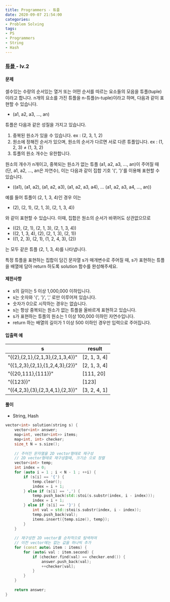```yaml
---
title: Programmers - 튜플
date: 2020-09-07 21:54:00
categories:
- Problem Solving
tags:
- PS
- Programmers
- String
- Hash
---
```


### [ 튜플 ](https://programmers.co.kr/learn/courses/30/lessons/64065) - lv.2

#### 문제

셀수있는 수량의 순서있는 열거 또는 어떤 순서를 따르는 요소들의 모음을 튜플(tuple)이라고 합니다. n개의 요소를 가진 튜플을 n-튜플(n-tuple)이라고 하며, 다음과 같이 표현할 수 있습니다.

- (a1, a2, a3, ..., an)

튜플은 다음과 같은 성질을 가지고 있습니다.

1. 중복된 원소가 있을 수 있습니다. ex : (2, 3, 1, 2)
2. 원소에 정해진 순서가 있으며, 원소의 순서가 다르면 서로 다른 튜플입니다. ex : (1, 2, 3) ≠ (1, 3, 2)
3. 튜플의 원소 개수는 유한합니다.

원소의 개수가 n개이고, 중복되는 원소가 없는 튜플 (a1, a2, a3, ..., an)이 주어질 때(단, a1, a2, ..., an은 자연수), 이는 다음과 같이 집합 기호 '{', '}'를 이용해 표현할 수 있습니다.

- ((a1), (a1, a2), (a1, a2, a3), (a1, a2, a3, a4), ... (a1, a2, a3, a4, ..., an))

예를 들어 튜플이 (2, 1, 3, 4)인 경우 이는

- (2), (2, 1), (2, 1, 3), (2, 1, 3, 4))

와 같이 표현할 수 있습니다. 이때, 집합은 원소의 순서가 바뀌어도 상관없으므로

- ((2), {2, 1), (2, 1, 3), (2, 1, 3, 4))
- ((2, 1, 3, 4), (2), (2, 1, 3), (2, 1))
- ((1, 2, 3), (2, 1), (1, 2, 4, 3), (2))

는 모두 같은 튜플 (2, 1, 3, 4)를 나타냅니다.

특정 튜플을 표현하는 집합이 담긴 문자열 s가 매개변수로 주어질 때, s가 표현하는 튜플을 배열에 담아 return 하도록 solution 함수를 완성해주세요.

#### 제한사항

- s의 길이는 5 이상 1,000,000 이하입니다.
- s는 숫자와 '{', '}', ',' 로만 이루어져 있습니다.
- 숫자가 0으로 시작하는 경우는 없습니다.
- s는 항상 중복되는 원소가 없는 튜플을 올바르게 표현하고 있습니다.
- s가 표현하는 튜플의 원소는 1 이상 100,000 이하인 자연수입니다.
- return 하는 배열의 길이가 1 이상 500 이하인 경우만 입력으로 주어집니다.


#### 입출력 예

| s | result |
| --- | --- |
| "{{2},{2,1},{2,1,3},{2,1,3,4}}" | [2, 1, 3, 4] |
| "{{1,2,3},{2,1},{1,2,4,3},{2}}" | [2, 1, 3, 4] |
| "{{20,111},{111}}" | [111, 20] |
| "{{123}}" | [123] |
| "{{4,2,3},{3},{2,3,4,1},{2,3}}" | [3, 2, 4, 1] |

#### 풀이
- String, Hash

```cpp
vector<int> solution(string s) {
    vector<int> answer;
    map<int, vector<int>> items;
    map<int, int> checker;
    size_t N = s.size();
    
    // 주어진 문자열을 2D vector형태로 재구성
    // 2D vector형태로 재구성할때, 크기순 으로 정렬
    vector<int> temp;
    int index = 0;
    for (auto i = 1 ; i < N - 1 ; ++i) {
        if (s[i] == '{') {
            temp.clear();
            index = i + 1;
        } else if (s[i] == ',') {
            temp.push_back(std::stoi(s.substr(index, i - index)));
            index = i + 1;
        } else if (s[i] == '}') {
            int val = std::stoi(s.substr(index, i - index));
            temp.push_back(val);    
            items.insert({temp.size(), temp});
        }
    }
    
    // 재구성한 2D vector를 순차적으로 탐색하여
    // 이전 vector에는 없는 값을 하나씩 추가 
    for (const auto& item : items) {
        for (auto& val : item.second) {            
            if (checker.find(val) == checker.end()) {
                answer.push_back(val);
                ++checker[val];
            }
        }
    }
    
    return answer;
}
```
